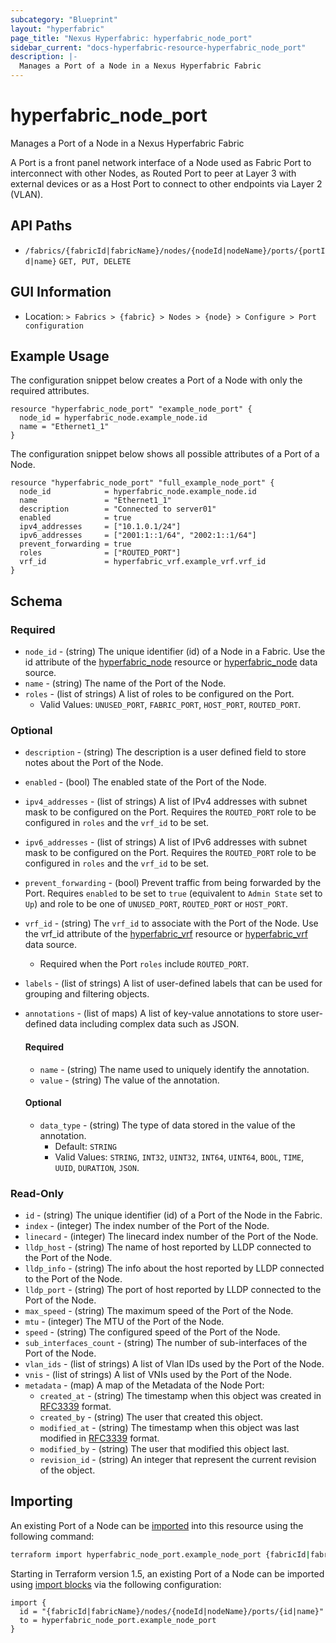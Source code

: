 ```yaml
---
subcategory: "Blueprint"
layout: "hyperfabric"
page_title: "Nexus Hyperfabric: hyperfabric_node_port"
sidebar_current: "docs-hyperfabric-resource-hyperfabric_node_port"
description: |-
  Manages a Port of a Node in a Nexus Hyperfabric Fabric
---
```


# hyperfabric_node_port

Manages a Port of a Node in a Nexus Hyperfabric Fabric

A Port is a front panel network interface of a Node used as Fabric Port to interconnect with other Nodes, as Routed Port to peer at Layer 3 with external devices or as a Host Port to connect to other endpoints via Layer 2 (VLAN).

## API Paths ##

* `/fabrics/{fabricId|fabricName}/nodes/{nodeId|nodeName}/ports/{portId|name}` `GET, PUT, DELETE`

## GUI Information ##

* Location: `> Fabrics > {fabric} > Nodes > {node} > Configure > Port configuration`

## Example Usage ##

The configuration snippet below creates a Port of a Node with only the required attributes.

```hcl
resource "hyperfabric_node_port" "example_node_port" {
  node_id = hyperfabric_node.example_node.id
  name = "Ethernet1_1"
}
```
The configuration snippet below shows all possible attributes of a Port of a Node.

```hcl
resource "hyperfabric_node_port" "full_example_node_port" {
  node_id            = hyperfabric_node.example_node.id
  name               = "Ethernet1_1"
  description        = "Connected to server01"
  enabled            = true
  ipv4_addresses     = ["10.1.0.1/24"]
  ipv6_addresses     = ["2001:1::1/64", "2002:1::1/64"]
  prevent_forwarding = true
  roles              = ["ROUTED_PORT"]
  vrf_id             = hyperfabric_vrf.example_vrf.vrf_id
}
```

## Schema ##

### Required ###
* `node_id` - (string) The unique identifier (id) of a Node in a Fabric. Use the id attribute of the [hyperfabric_node](https://registry.terraform.io/providers/cisco-open/hyperfabric/latest/docs/resources/node) resource or [hyperfabric_node](https://registry.terraform.io/providers/cisco-open/hyperfabric/latest/docs/data-sources/node) data source.
* `name` - (string) The name of the Port of the Node.
* `roles` - (list of strings) A list of roles to be configured on the Port.
  - Valid Values: `UNUSED_PORT`, `FABRIC_PORT`, `HOST_PORT`, `ROUTED_PORT`.

### Optional ###

* `description` - (string) The description is a user defined field to store notes about the Port of the Node.
* `enabled` - (bool) The enabled state of the Port of the Node.
* `ipv4_addresses` - (list of strings) A list of IPv4 addresses with subnet mask to be configured on the Port. Requires the `ROUTED_PORT` role to be configured in `roles` and the `vrf_id` to be set.
* `ipv6_addresses` - (list of strings) A list of IPv6 addresses with subnet mask to be configured on the Port. Requires the `ROUTED_PORT` role to be configured in `roles` and the `vrf_id` to be set.
* `prevent_forwarding` - (bool) Prevent traffic from being forwarded by the Port. Requires `enabled` to be set to `true` (equivalent to `Admin State` set to `Up`) and role to be one of `UNUSED_PORT`, `ROUTED_PORT` or `HOST_PORT`.
* `vrf_id` - (string) The `vrf_id` to associate with the Port of the Node. Use the vrf_id attribute of the [hyperfabric_vrf](https://registry.terraform.io/providers/cisco-open/hyperfabric/latest/docs/resources/vrf) resource or [hyperfabric_vrf](https://registry.terraform.io/providers/cisco-open/hyperfabric/latest/docs/data-sources/vrf) data source.
  - Required when the Port `roles` include `ROUTED_PORT`.
* `labels` - (list of strings) A list of user-defined labels that can be used for grouping and filtering objects.
* `annotations` - (list of maps) A list of key-value annotations to store user-defined data including complex data such as JSON.

  #### Required ####

  * `name` - (string) The name used to uniquely identify the annotation.
  * `value` - (string) The value of the annotation.

  #### Optional ####

  * `data_type` - (string) The type of data stored in the value of the annotation.
      - Default: `STRING`
      - Valid Values: `STRING`, `INT32`, `UINT32`, `INT64`, `UINT64`, `BOOL`, `TIME`, `UUID`, `DURATION`, `JSON`.

### Read-Only ###

* `id` - (string) The unique identifier (id) of a Port of the Node in the Fabric.
* `index` - (integer) The index number of the Port of the Node.
* `linecard` - (integer) The linecard index number of the Port of the Node.
* `lldp_host` - (string) The name of host reported by LLDP connected to the Port of the Node.
* `lldp_info` - (string) The info about the host reported by LLDP connected to the Port of the Node.
* `lldp_port` - (string) The port of host reported by LLDP connected to the Port of the Node.
* `max_speed` - (string) The maximum speed of the Port of the Node.
* `mtu` - (integer) The MTU of the Port of the Node.
* `speed` - (string) The configured speed of the Port of the Node.
* `sub_interfaces_count` - (string) The number of sub-interfaces of the Port of the Node.
* `vlan_ids` - (list of strings) A list of Vlan IDs used by the Port of the Node.
* `vnis` - (list of strings) A list of VNIs used by the Port of the Node.
* `metadata` - (map) A map of the Metadata of the Node Port:
  * `created_at` - (string) The timestamp when this object was created in [RFC3339](https://datatracker.ietf.org/doc/html/rfc3339#section-5.8) format.
  * `created_by` - (string) The user that created this object.
  * `modified_at` - (string) The timestamp when this object was last modified in [RFC3339](https://datatracker.ietf.org/doc/html/rfc3339#section-5.8) format.
  * `modified_by` - (string) The user that modified this object last.
  * `revision_id` - (string) An integer that represent the current revision of the object.

## Importing

An existing Port of a Node can be [imported](https://www.terraform.io/docs/import/index.html) into this resource using the following command:

```bash
terraform import hyperfabric_node_port.example_node_port {fabricId|fabricName}/nodes/{nodeId|nodeName}/ports/{id|name}
```

Starting in Terraform version 1.5, an existing Port of a Node can be imported
using [import blocks](https://developer.hashicorp.com/terraform/language/import) via the following configuration:

```hcl
import {
  id = "{fabricId|fabricName}/nodes/{nodeId|nodeName}/ports/{id|name}"
  to = hyperfabric_node_port.example_node_port
}
```
